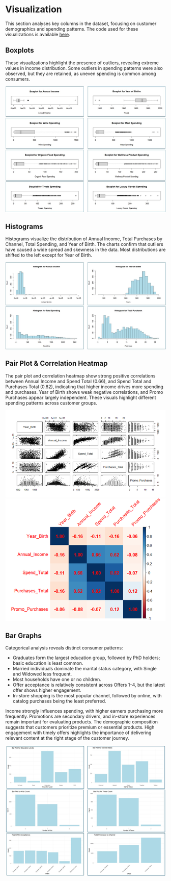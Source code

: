 # Visualization

This section analyses key columns in the dataset, focusing on customer demographics and spending patterns. The code used for these visualizations is available [here](https://github.com/Vipin-P1/retail-customer-segmentation/blob/main/code/Data%20Visualization.R).

## Boxplots

These visualizations highlight the presence of outliers, revealing extreme values in income distribution. Some outliers in spending patterns were also observed, but they are retained, as uneven spending is common among consumers.

![Boxplots](https://github.com/Vipin-P1/retail-customer-segmentation/blob/main/output/Boxplots.jpg)

## Histograms

Histograms visualize the distribution of Annual Income, Total Purchases by Channel, Total Spending, and Year of Birth. The charts confirm that outliers have caused a wide spread and skewness in the data. Most distributions are shifted to the left except for Year of Birth.

![Histograms](https://github.com/Vipin-P1/retail-customer-segmentation/blob/main/output/Histograms.jpg)

## Pair Plot & Correlation Heatmap

The pair plot and correlation heatmap show strong positive correlations between Annual Income and Spend Total (0.66), and Spend Total and Purchases Total (0.82), indicating that higher income drives more spending and purchases. Year of Birth shows weak negative correlations, and Promo Purchases appear largely independent. These visuals highlight different spending patterns across customer groups.

![Pair Plot](https://github.com/Vipin-P1/retail-customer-segmentation/blob/main/output/Pair%20Plot.png)
![Correlation Heatmap](https://github.com/Vipin-P1/retail-customer-segmentation/blob/main/output/Correlation%20Heatrmap.png)

## Bar Graphs

Categorical analysis reveals distinct consumer patterns:

- Graduates form the largest education group, followed by PhD holders; basic education is least common.  
- Married individuals dominate the marital status category, with Single and Widowed less frequent.  
- Most households have one or no children.  
- Offer acceptance is relatively consistent across Offers 1–4, but the latest offer shows higher engagement.  
- In-store shopping is the most popular channel, followed by online, with catalog purchases being the least preferred.  

Income strongly influences spending, with higher earners purchasing more frequently. Promotions are secondary drivers, and in-store experiences remain important for evaluating products. The demographic composition suggests that customers prioritize premium or essential products. High engagement with timely offers highlights the importance of delivering relevant content at the right stage of the customer journey.

![Bar Graphs](https://github.com/Vipin-P1/retail-customer-segmentation/blob/main/output/Bar%20Graphs.jpg)
